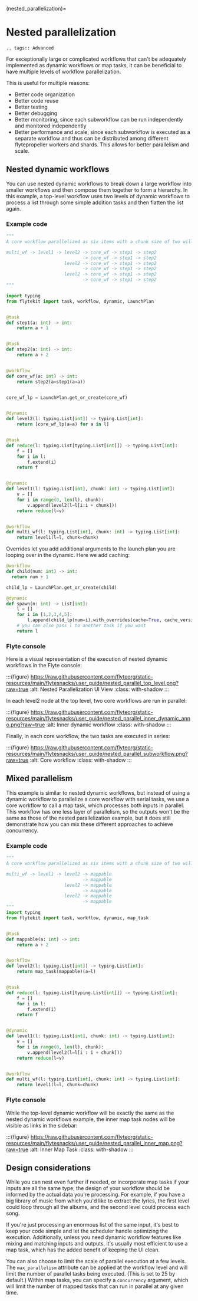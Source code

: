 (nested_parallelization)=

# Nested parallelization

```{eval-rst}
.. tags:: Advanced
```

For exceptionally large or complicated workflows that can't be adequately implemented as dynamic workflows or map tasks, it can be beneficial to have multiple levels of workflow parallelization.

This is useful for multiple reasons:
- Better code organization
- Better code reuse
- Better testing
- Better debugging
- Better monitoring, since each subworkflow can be run independently and monitored independently
- Better performance and scale, since each subworkflow is executed as a separate workflow and thus can be distributed among different flytepropeller workers and shards. This allows for better parallelism and scale.

## Nested dynamic workflows

You can use nested dynamic workflows to break down a large workflow into smaller workflows and then compose them together to form a hierarchy. In this example,  a top-level workflow uses two levels of dynamic workflows to process a list through some simple addition tasks and then flatten the list again. 

### Example code

```python
"""
A core workflow parallelized as six items with a chunk size of two will be structured as follows:

multi_wf -> level1 -> level2 -> core_wf -> step1 -> step2
                             -> core_wf -> step1 -> step2
                      level2 -> core_wf -> step1 -> step2
                             -> core_wf -> step1 -> step2
                      level2 -> core_wf -> step1 -> step2
                             -> core_wf -> step1 -> step2
"""

import typing
from flytekit import task, workflow, dynamic, LaunchPlan


@task
def step1(a: int) -> int:
    return a + 1


@task
def step2(a: int) -> int:
    return a + 2


@workflow
def core_wf(a: int) -> int:
    return step2(a=step1(a=a))


core_wf_lp = LaunchPlan.get_or_create(core_wf)


@dynamic
def level2(l: typing.List[int]) -> typing.List[int]:
    return [core_wf_lp(a=a) for a in l]


@task
def reduce(l: typing.List[typing.List[int]]) -> typing.List[int]:
    f = []
    for i in l:
        f.extend(i)
    return f


@dynamic
def level1(l: typing.List[int], chunk: int) -> typing.List[int]:
    v = []
    for i in range(0, len(l), chunk):
        v.append(level2(l=l[i:i + chunk]))
    return reduce(l=v)


@workflow
def multi_wf(l: typing.List[int], chunk: int) -> typing.List[int]:
    return level1(l=l, chunk=chunk)
```

Overrides let you add additional arguments to the launch plan you are looping over in the dynamic. Here we add caching:

```python
@workflow
def child(num: int) -> int:
  return num + 1

child_lp = LaunchPlan.get_or_create(child)

@dynamic
def spawn(n: int) -> List[int]: 
    l = []
    for i in [1,2,3,4,5]:
        l.append(child_lp(num=i).with_overrides(cache=True, cache_version="1.0.0"))
    # you can also pass l to another task if you want
    return l
```

### Flyte console

Here is a visual representation of the execution of nested dynamic workflows in the Flyte console:

:::{figure} https://raw.githubusercontent.com/flyteorg/static-resources/main/flytesnacks/user_guide/nested_parallel_top_level.png?raw=true
:alt: Nested Parallelization UI View
:class: with-shadow
:::

In each level2 node at the top level, two core workflows are run in parallel:

:::{figure} https://raw.githubusercontent.com/flyteorg/static-resources/main/flytesnacks/user_guide/nested_parallel_inner_dynamic_anno.png?raw=true
:alt: Inner dynamic workflow
:class: with-shadow
:::

Finally, in each core workflow, the two tasks are executed in series:

:::{figure} https://raw.githubusercontent.com/flyteorg/static-resources/main/flytesnacks/user_guide/nested_parallel_subworkflow.png?raw=true
:alt: Core workflow
:class: with-shadow
:::

## Mixed parallelism

This example is similar to nested dynamic workflows, but instead of using a dynamic workflow to parallelize a core workflow with serial tasks, we use a core workflow to call a map task, which processes both inputs in parallel. This workflow has one less layer of parallelism, so the outputs won't be the same as those of the nested parallelization example, but it does still demonstrate how you can mix these different approaches to achieve concurrency.

### Example code

```python
"""
A core workflow parallelized as six items with a chunk size of two will be structured as follows:

multi_wf -> level1 -> level2 -> mappable
                             -> mappable
                      level2 -> mappable
                             -> mappable
                      level2 -> mappable
                             -> mappable
"""
import typing
from flytekit import task, workflow, dynamic, map_task


@task
def mappable(a: int) -> int:
    return a + 2


@workflow
def level2(l: typing.List[int]) -> typing.List[int]:
    return map_task(mappable)(a=l)


@task
def reduce(l: typing.List[typing.List[int]]) -> typing.List[int]:
    f = []
    for i in l:
        f.extend(i)
    return f


@dynamic
def level1(l: typing.List[int], chunk: int) -> typing.List[int]:
    v = []
    for i in range(0, len(l), chunk):
        v.append(level2(l=l[i : i + chunk]))
    return reduce(l=v)


@workflow
def multi_wf(l: typing.List[int], chunk: int) -> typing.List[int]:
    return level1(l=l, chunk=chunk)

```

### Flyte console

While the top-level dynamic workflow will be exactly the same as the nested dynamic workflows example, the inner map task nodes will be visible as links in the sidebar:

:::{figure} https://raw.githubusercontent.com/flyteorg/static-resources/main/flytesnacks/user_guide/nested_parallel_inner_map.png?raw=true
:alt: Inner Map Task
:class: with-shadow
:::

## Design considerations

While you can nest even further if needed, or incorporate map tasks if your inputs are all the same type, the design of your workflow should be informed by the actual data you're processing. For example, if you have a big library of music from which you'd like to extract the lyrics, the first level could loop through all the albums, and the second level could process each song. 

If you're just processing an enormous list of the same input, it's best to keep your code simple and let the scheduler handle optimizing the execution. Additionally, unless you need dynamic workflow features like mixing and matching inputs and outputs, it's usually most efficient to use a map task, which has the added benefit of keeping the UI clean.

You can also choose to limit the scale of parallel execution at a few levels. The `max_parallelism` attribute can be applied at the workflow level and will limit the number of parallel tasks being executed. (This is set to 25 by default.) Within map tasks, you can specify a `concurrency` argument, which will limit the number of mapped tasks that can run in parallel at any given time. 